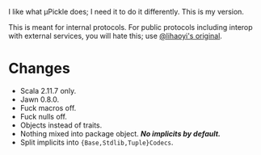 I like what μPickle does; I need it to do it differently.  This is my version.

This is meant for internal protocols.
For public protocols including interop with external services, you will hate this;
use [@lihaoyi's original](https://github.com/lihaoyi/upickle).

Changes
=======

* Scala 2.11.7 only.
* Jawn 0.8.0.
* Fuck macros off.
* Fuck nulls off.
* Objects instead of traits.
* Nothing mixed into package object. ***No implicits by default.***
* Split implicits into `{Base,Stdlib,Tuple}Codecs`.
